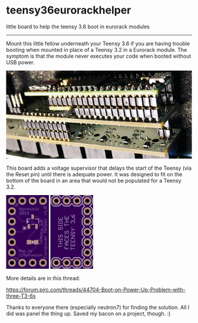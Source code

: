 # teensy36eurorackhelper
little board to help the teensy 3.6 boot in eurorack modules

---

Mount this little fellow underneath your Teensy 3.6 if you are having trouble booting when mounted in place of a Teensy 3.2 in a Eurorack module. The symptom is that the module never executes your code when booted without USB power.

![Teensy 3.6 on TXo](https://raw.githubusercontent.com/bpcmusic/teensy36eurorackhelper/master/telex_teensy.png)

This board adds a voltage supervisor that delays the start of the Teensy (via the Reset pin) until there is adequate power. It was designed to fit on the bottom of the board in an area that would not be populated for a Teensy 3.2.

![Top](https://raw.githubusercontent.com/bpcmusic/teensy36eurorackhelper/master/top.png) ![Botton](https://raw.githubusercontent.com/bpcmusic/teensy36eurorackhelper/master/bottom.png)

More details are in this thread: 

https://forum.pjrc.com/threads/44704-Boot-on-Power-Up-Problem-with-three-T3-6s

Thanks to everyone there (especially neutron7) for finding the solution. All I did was panel the thing up. Saved my bacon on a project, though. :)